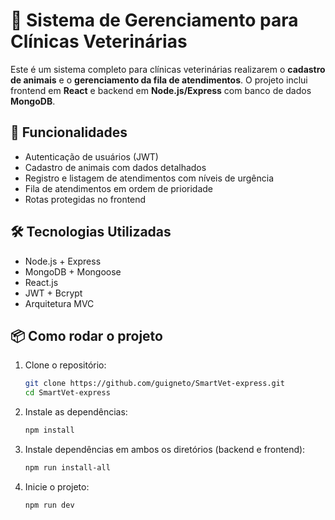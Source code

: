 # 🐾 Sistema de Gerenciamento para Clínicas Veterinárias

Este é um sistema completo para clínicas veterinárias realizarem o **cadastro de animais** e o **gerenciamento da fila de atendimentos**. O projeto inclui frontend em **React** e backend em **Node.js/Express** com banco de dados **MongoDB**.

## 🚀 Funcionalidades
- Autenticação de usuários (JWT)
- Cadastro de animais com dados detalhados
- Registro e listagem de atendimentos com níveis de urgência
- Fila de atendimentos em ordem de prioridade
- Rotas protegidas no frontend

## 🛠️ Tecnologias Utilizadas
- Node.js + Express
- MongoDB + Mongoose
- React.js
- JWT + Bcrypt
- Arquitetura MVC

## 📦 Como rodar o projeto

1. Clone o repositório:
   ```bash
   git clone https://github.com/guigneto/SmartVet-express.git
   cd SmartVet-express
   ```
2. Instale as dependências:
    ```bash
    npm install
    ```
3. Instale dependências em ambos os diretórios (backend e frontend):
    ```bash
    npm run install-all
    ```
4. Inicie o projeto:
    ```bash
    npm run dev
    ```
